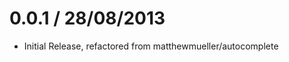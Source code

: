 
0.0.1 / 28/08/2013
==================

* Initial Release, refactored from matthewmueller/autocomplete
